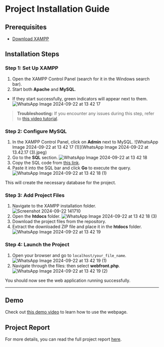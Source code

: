 # Project Installation Guide

## Prerequisites
- [Download XAMPP](https://www.apachefriends.org/)

## Installation Steps

### Step 1: Set Up XAMPP
1. Open the XAMPP Control Panel (search for it in the Windows search bar).
2. Start both **Apache** and **MySQL**.
- If they start successfully, green indicators will appear next to them.
![WhatsApp Image 2024-09-22 at 13 42 17](https://github.com/Rajiunnabi/A103/blob/220630e17edd5b33756ab5e5df6edbfb1bcaadf7/WhatsApp%20Image%202024-09-22%20at%2013.42.17%20(2).jpeg)


> **Troubleshooting:** If you encounter any issues during this step, refer to [this video tutorial](https://www.youtube.com/watch?v=ipMedkjMupw).

### Step 2: Configure MySQL
1. In the XAMPP Control Panel, click on **Admin** next to MySQL.
![WhatsApp Image 2024-09-22 at 13 42 17 (1)](WhatsApp Image 2024-09-22 at 13.42.17 (3).jpeg)
2. Go to the **SQL** section.
![WhatsApp Image 2024-09-22 at 13 42 18](https://github.com/user-attachments/assets/6ce83b9f-8ed3-4cac-83d3-f6d680c4b09e)  
3. Copy the SQL code from [this link](https://codeshare.io/0b7gol).
4. Paste it into the SQL bar and click **Go** to execute the query.
![WhatsApp Image 2024-09-22 at 13 42 18 (1)](https://github.com/user-attachments/assets/8bf62124-e1db-4968-b789-d62d6c48be62)

This will create the necessary database for the project.

### Step 3: Add Project Files
1. Navigate to the XAMPP installation folder.
![Screenshot 2024-09-22 141710](https://github.com/user-attachments/assets/60fc6156-b474-42cf-aa0c-b542dc5efaf6)
2. Open the **htdocs** folder.
![WhatsApp Image 2024-09-22 at 13 42 18 (3)](https://github.com/user-attachments/assets/870a5b12-225d-4516-80fa-d431e0d1af25)
3. Download the project files from the repository.
4. Extract the downloaded ZIP file and place it in the **htdocs** folder.
![WhatsApp Image 2024-09-22 at 13 42 19](https://github.com/user-attachments/assets/7be522c8-4864-4200-a476-29cdcd53fbbc)


### Step 4: Launch the Project
1. Open your browser and go to `localhost/your_file_name`.
![WhatsApp Image 2024-09-22 at 13 42 19 (1)](https://github.com/user-attachments/assets/ec408d9c-b088-4bae-9bea-f28abfc1bb71)
2. Navigate through the files: then select **webfront.php**.
![WhatsApp Image 2024-09-22 at 13 42 19 (2)](https://github.com/user-attachments/assets/3aaa4311-faa8-4aa9-afab-fbb78b20d21e)


You should now see the web application running successfully.

---

## Demo

Check out [this demo video](https://www.youtube.com/watch?v=PtFKXTLKkgI&themeRefresh=1) to learn how to use the webpage.

## Project Report

For more details, you can read the full project report [here](https://docs.google.com/document/d/1u8BptNyE6Nl-uDm1wdr7guNiWQD9AMOx/edit?usp=sharing&ouid=100471608040016368239&rtpof=true&sd=true).
